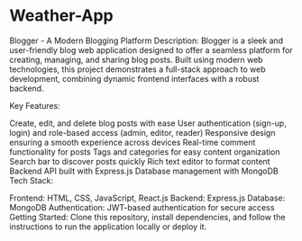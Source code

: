 # Weather-App
Blogger - A Modern Blogging Platform
Description:
Blogger is a sleek and user-friendly blog web application designed to offer a seamless platform for creating, managing, and sharing blog posts. Built using modern web technologies, this project demonstrates a full-stack approach to web development, combining dynamic frontend interfaces with a robust backend.

Key Features:

Create, edit, and delete blog posts with ease
User authentication (sign-up, login) and role-based access (admin, editor, reader)
Responsive design ensuring a smooth experience across devices
Real-time comment functionality for posts
Tags and categories for easy content organization
Search bar to discover posts quickly
Rich text editor to format content
Backend API built with Express.js
Database management with MongoDB
Tech Stack:

Frontend: HTML, CSS, JavaScript, React.js
Backend: Express.js
Database: MongoDB
Authentication: JWT-based authentication for secure access
Getting Started: Clone this repository, install dependencies, and follow the instructions to run the application locally or deploy it.


